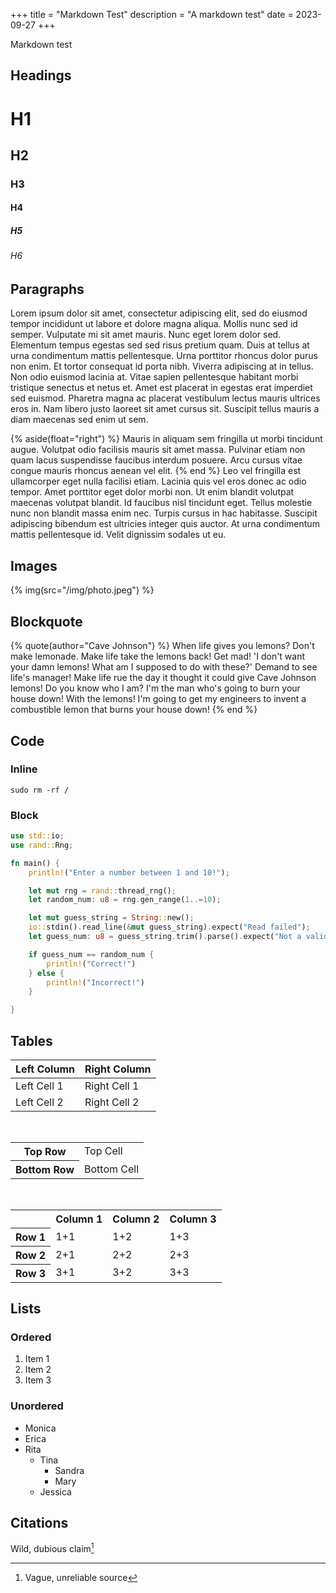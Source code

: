 +++
title = "Markdown Test"
description = "A markdown test"
date = 2023-09-27
+++

Markdown test


## Headings

# H1
## H2
### H3
#### H4
##### H5
###### H6

## Paragraphs
Lorem ipsum dolor sit amet, consectetur adipiscing elit, sed do eiusmod tempor incididunt ut labore et dolore magna aliqua. Mollis nunc sed id semper. Vulputate mi sit amet mauris. Nunc eget lorem dolor sed. Elementum tempus egestas sed sed risus pretium quam. Duis at tellus at urna condimentum mattis pellentesque. Urna porttitor rhoncus dolor purus non enim. Et tortor consequat id porta nibh. Viverra adipiscing at in tellus. Non odio euismod lacinia at. Vitae sapien pellentesque habitant morbi tristique senectus et netus et. Amet est placerat in egestas erat imperdiet sed euismod. Pharetra magna ac placerat vestibulum lectus mauris ultrices eros in. Nam libero justo laoreet sit amet cursus sit. Suscipit tellus mauris a diam maecenas sed enim ut sem.

{% aside(float="right") %}
Mauris in aliquam sem fringilla ut morbi tincidunt augue. Volutpat odio facilisis mauris sit amet massa. Pulvinar etiam non quam lacus suspendisse faucibus interdum posuere. Arcu cursus vitae congue mauris rhoncus aenean vel elit. 
{% end %}
Leo vel fringilla est ullamcorper eget nulla facilisi etiam. Lacinia quis vel eros donec ac odio tempor. Amet porttitor eget dolor morbi non. Ut enim blandit volutpat maecenas volutpat blandit. Id faucibus nisl tincidunt eget. Tellus molestie nunc non blandit massa enim nec. Turpis cursus in hac habitasse. Suscipit adipiscing bibendum est ultricies integer quis auctor. At urna condimentum mattis pellentesque id. Velit dignissim sodales ut eu.

## Images
{% img(src="/img/photo.jpeg") %}

## Blockquote
{% quote(author="Cave Johnson") %}
When life gives you lemons? Don't make lemonade. Make life take the lemons back! Get mad! 'I don't want your damn lemons! What am I supposed to do with these?' Demand to see life's manager! Make life rue the day it thought it could give Cave Johnson lemons! Do you know who I am? I'm the man who's going to burn your house down! With the lemons! I'm going to get my engineers to invent a combustible lemon that burns your house down!
{% end %}

## Code
### Inline
`sudo rm -rf /`

### Block
```rust
use std::io;
use rand::Rng;

fn main() {
    println!("Enter a number between 1 and 10!");

    let mut rng = rand::thread_rng();
    let random_num: u8 = rng.gen_range(1..=10);

    let mut guess_string = String::new();
    io::stdin().read_line(&mut guess_string).expect("Read failed");
    let guess_num: u8 = guess_string.trim().parse().expect("Not a valid number");

    if guess_num == random_num {
        println!("Correct!")
    } else {
        println!("Incorrect!")
    }

}
```


## Tables

Left Column | Right Column
----------- | ------------
Left Cell 1 | Right Cell 1
Left Cell 2 | Right Cell 2
  
<br/>
<table>
  <tr>
    <th>Top Row</th>
    <td>Top Cell</td>
  </tr>
  <tr>
    <th>Bottom Row</th>
    <td>Bottom Cell</td>
  </tr>
</table>

<br/>
<table>
  <tr>
    <th></th>
    <th>Column 1</th>
    <th>Column 2</th>
    <th>Column 3</th>
  </tr>
  <tr>
    <th scope="row">Row 1</th>
    <td>1+1</td>
    <td>1+2</td>
    <td>1+3</td>
  </tr>
  <tr>
    <th>Row 2</th>
    <td>2+1</td>
    <td>2+2</td>
    <td>2+3</td>
  </tr>
  <tr>
    <th>Row 3</th>
    <td>3+1</td>
    <td>3+2</td>
    <td>3+3</td>
  </tr>
</table>

## Lists
### Ordered
1. Item 1
2. Item 2
3. Item 3

### Unordered
- Monica
- Erica
- Rita
  - Tina
    - Sandra
    - Mary
  - Jessica

## Citations

Wild, dubious claim[^1]

[^1]: Vague, unreliable source